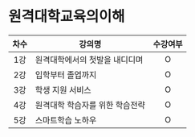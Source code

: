 # 원격대학교육의이해

| 차수  | 강의명                          | 수강여부 |
| :---: | ------------------------------- | :------: |
|  1강  | 원격대학에서의 첫발을 내디디며  |    O     |
|  2강  | 입학부터 졸업까지               |    O     |
|  3강  | 학생 지원 서비스                |    O     |
|  4강  | 원격대학 학습자를 위한 학습전략 |    O     |
|  5강  | 스마트학습 노하우               |    O     |